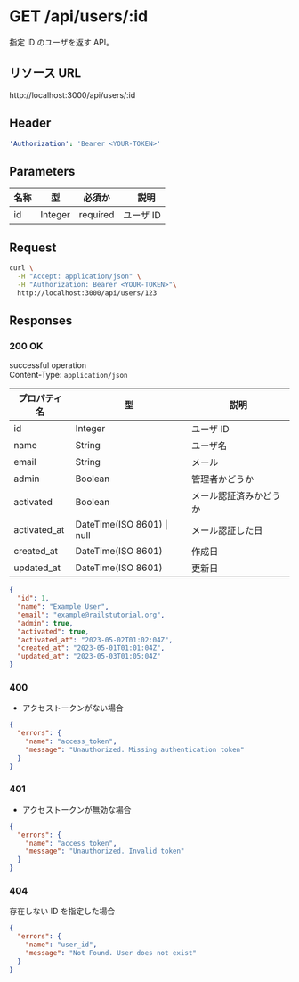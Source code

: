 # GET /api/users/:id

指定 ID のユーザを返す API。

## リソース URL

http://localhost:3000/api/users/:id

## Header

```yml
'Authorization': 'Bearer <YOUR-TOKEN>'
```

## Parameters

| 名称 | 型      | 必須か   | 　説明    |
| ---- | ------- | -------- | --------- |
| id   | Integer | required | ユーザ ID |

## Request

```bash
curl \
  -H "Accept: application/json" \
  -H "Authorization: Bearer <YOUR-TOKEN>"\
  http://localhost:3000/api/users/123
```

## Responses

### 200 OK

successful operation<br>
Content-Type: `application/json`

| プロパティ名 | 型                             | 説明                   |
| ------------ | ------------------------------ | ---------------------- |
| id           | Integer                        | ユーザ ID              |
| name         | String                         | ユーザ名               |
| email        | String                         | メール                 |
| admin        | Boolean                        | 管理者かどうか         |
| activated    | Boolean                        | メール認証済みかどうか |
| activated_at | DateTime(ISO 8601) &#124; null | メール認証した日       |
| created_at   | DateTime(ISO 8601)             | 作成日                 |
| updated_at   | DateTime(ISO 8601)             | 更新日                 |

```json
{
  "id": 1,
  "name": "Example User",
  "email": "example@railstutorial.org",
  "admin": true,
  "activated": true,
  "activated_at": "2023-05-02T01:02:04Z",
  "created_at": "2023-05-01T01:01:04Z",
  "updated_at": "2023-05-03T01:05:04Z"
}
```

### 400

- アクセストークンがない場合

```json
{
  "errors": {
    "name": "access_token",
    "message": "Unauthorized. Missing authentication token"
  }
}
```

### 401

- アクセストークンが無効な場合

```json
{
  "errors": {
    "name": "access_token",
    "message": "Unauthorized. Invalid token"
  }
}
```

### 404

存在しない ID を指定した場合

```json
{
  "errors": {
    "name": "user_id",
    "message": "Not Found. User does not exist"
  }
}
```
